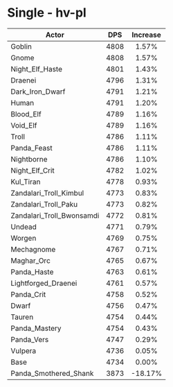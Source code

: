 # Single - hv-pl
| Actor | DPS | Increase |
|---|:---:|:---:|
|Goblin|4808|1.57%|
|Gnome|4808|1.57%|
|Night_Elf_Haste|4801|1.43%|
|Draenei|4796|1.31%|
|Dark_Iron_Dwarf|4791|1.21%|
|Human|4791|1.20%|
|Blood_Elf|4789|1.16%|
|Void_Elf|4789|1.16%|
|Troll|4786|1.11%|
|Panda_Feast|4786|1.11%|
|Nightborne|4786|1.10%|
|Night_Elf_Crit|4782|1.02%|
|Kul_Tiran|4778|0.93%|
|Zandalari_Troll_Kimbul|4773|0.83%|
|Zandalari_Troll_Paku|4773|0.82%|
|Zandalari_Troll_Bwonsamdi|4772|0.81%|
|Undead|4771|0.79%|
|Worgen|4769|0.75%|
|Mechagnome|4767|0.71%|
|Maghar_Orc|4765|0.67%|
|Panda_Haste|4763|0.61%|
|Lightforged_Draenei|4761|0.57%|
|Panda_Crit|4758|0.52%|
|Dwarf|4756|0.47%|
|Tauren|4754|0.44%|
|Panda_Mastery|4754|0.43%|
|Panda_Vers|4747|0.29%|
|Vulpera|4736|0.05%|
|Base|4734|0.00%|
|Panda_Smothered_Shank|3873|-18.17%|

